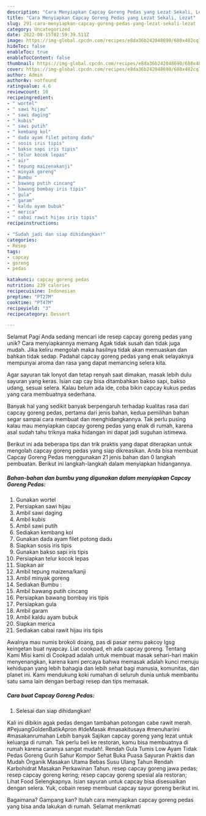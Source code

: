 ```yaml
---
description: "Cara Menyiapkan Capcay Goreng Pedas yang Lezat Sekali, Lezat"
title: "Cara Menyiapkan Capcay Goreng Pedas yang Lezat Sekali, Lezat"
slug: 291-cara-menyiapkan-capcay-goreng-pedas-yang-lezat-sekali-lezat
category: Uncategorized
date: 2022-08-15T02:59:39.511Z
image: https://img-global.cpcdn.com/recipes/e8da36b242048690/680x482cq70/capcay-goreng-pedas-foto-resep-utama.jpg
hideToc: false
enableToc: true
enableTocContent: false
thumbnail: https://img-global.cpcdn.com/recipes/e8da36b242048690/680x482cq70/capcay-goreng-pedas-foto-resep-utama.jpg
cover: https://img-global.cpcdn.com/recipes/e8da36b242048690/680x482cq70/capcay-goreng-pedas-foto-resep-utama.jpg
author: Admin
authorAv: notfound
ratingvalue: 4.6
reviewcount: 10
recipeingredient:
- " wortel"
- " sawi hijau"
- " sawi daging"
- " kubis"
- " sawi putih"
- " kembang kol"
- " dada ayam filet potong dadu"
- " sosis iris tipis"
- " bakso sapi iris tipis"
- " telur kocok lepas"
- " air"
- " tepung maizenakanji"
- " minyak goreng"
- " Bumbu "
- " bawang putih cincang"
- " bawang bombay iris tipis"
- " gula"
- " garam"
- " kaldu ayam bubuk"
- " merica"
- " cabai rawit hijau iris tipis"
recipeinstructions:

- "Sudah jadi dan siap dihidangkan!"
categories:
- Resep
tags:
- capcay
- goreng
- pedas

katakunci: capcay goreng pedas 
nutrition: 239 calories
recipecuisine: Indonesian
preptime: "PT27M"
cooktime: "PT47M"
recipeyield: "3"
recipecategory: Dessert

---
```



Selamat Pagi Anda sedang mencari ide resep capcay goreng pedas yang unik? Cara menyiapkannya memang Agak tidak susah dan tidak juga mudah. Jika keliru mengolah maka hasilnya tidak akan memuaskan dan bahkan tidak sedap. Padahal capcay goreng pedas yang enak selayaknya mempunyai aroma dan rasa yang dapat memancing selera kita.


Agar sayuran tak lonyot dan tetap renyah saat dimakan, masak lebih dulu sayuran yang keras. Isian cap cay bisa ditambahkan bakso sapi, bakso udang, sesuai selera. Kalau belum ada ide, coba bikin capcay kukus pedas yang cara membuatnya sederhana.

Banyak hal yang sedikit banyak berpengaruh terhadap kualitas rasa dari capcay goreng pedas, pertama dari jenis bahan, kedua pemilihan bahan segar sampai cara membuat dan menghidangkannya. Tak perlu pusing kalau mau menyiapkan capcay goreng pedas yang enak di rumah, karena asal sudah tahu triknya maka hidangan ini dapat jadi suguhan istimewa.


Berikut ini ada beberapa tips dan trik praktis yang dapat diterapkan untuk mengolah capcay goreng pedas yang siap dikreasikan. Anda bisa membuat Capcay Goreng Pedas menggunakan 21 jenis bahan dan 0 langkah pembuatan. Berikut ini langkah-langkah dalam menyiapkan hidangannya.

<!--inarticleads1-->

##### Bahan-bahan dan bumbu yang digunakan dalam menyiapkan Capcay Goreng Pedas:

1. Gunakan  wortel
1. Persiapkan  sawi hijau
1. Ambil  sawi daging
1. Ambil  kubis
1. Ambil  sawi putih
1. Sediakan  kembang kol
1. Gunakan  dada ayam filet potong dadu
1. Siapkan  sosis iris tipis
1. Gunakan  bakso sapi iris tipis
1. Persiapkan  telur kocok lepas
1. Siapkan  air
1. Ambil  tepung maizena/kanji
1. Ambil  minyak goreng
1. Sediakan  Bumbu :
1. Ambil  bawang putih cincang
1. Persiapkan  bawang bombay iris tipis
1. Persiapkan  gula
1. Ambil  garam
1. Ambil  kaldu ayam bubuk
1. Siapkan  merica
1. Sediakan  cabai rawit hijau iris tipis


Awalnya mau numis brokoli doang, pas di pasar nemu pakcoy lgsg keingetan buat nyapcay. Liat cookpad, eh ada capcay goreng. Tentang Kami Misi kami di Cookpad adalah untuk membuat masak sehari-hari makin menyenangkan, karena kami percaya bahwa memasak adalah kunci menuju kehidupan yang lebih bahagia dan lebih sehat bagi manusia, komunitas, dan planet ini. Kami mendukung koki rumahan di seluruh dunia untuk membantu satu sama lain dengan berbagi resep dan tips memasak. 

<!--inarticleads2-->

##### Cara buat Capcay Goreng Pedas:


1. Selesai dan siap dihidangkan!

Kali ini dibikin agak pedas dengan tambahan potongan cabe rawit merah. #PejuangGoldenBatikApron #IdeMasak #masakitusaya #menuhariini #masakanrumahan Lebih banyak Sajikan capcay goreng yang lezat untuk keluarga di rumah. Tak perlu beli ke restoran, kamu bisa membuatnya di rumah karena caranya sangat mudah!. Rendah Gula Tumis Low Ayam Tidak Pedas Goreng Gurih Sahur Kompor Sehat Buka Puasa Sayuran Praktis dan Mudah Organik Masakan Utama Bebas Susu Ulang Tahun Rendah Karbohidrat Masakan Perkawinan Tahun. resep capcay goreng jawa pedas; resep capcay goreng kering; resep capcay goreng spesial ala restoran; Lihat Food Selengkapnya. Isian sayuran untuk capcay bisa disesuaikan dengan selera. Yuk, cobain resep membuat capcay sayur goreng berikut ini. 

Bagaimana? Gampang kan? Itulah cara menyiapkan capcay goreng pedas yang bisa anda lakukan di rumah. Selamat menikmati
